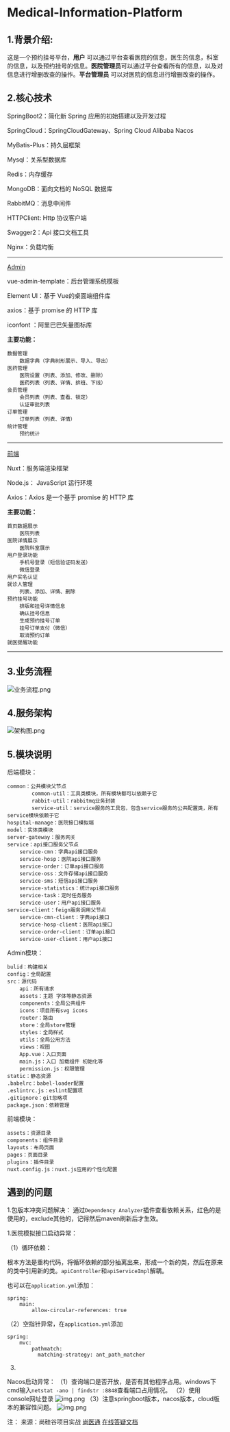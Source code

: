# Medical-Information-Platform


## 1.背景介绍:
这是一个预约挂号平台，**用户** 可以通过平台查看医院的信息，医生的信息，科室的信息，以及预约挂号的信息。**医院管理员**可以通过平台查看所有的信息，以及对信息进行增删改查的操作。**平台管理员** 可以对医院的信息进行增删改查的操作。

## 2.核心技术
SpringBoot2：简化新 Spring 应用的初始搭建以及开发过程

SpringCloud：SpringCloudGateway、Spring Cloud Alibaba Nacos

MyBatis-Plus：持久层框架

Mysql：关系型数据库

Redis：内存缓存

MongoDB：面向文档的 NoSQL 数据库

RabbitMQ：消息中间件

HTTPClient: Http 协议客户端

Swagger2：Api 接口文档工具

Nginx：负载均衡


---------------------------------------
[Admin](https://github.com/LuyuZhang00/MIP-Vue-Admin)

vue-admin-template：后台管理系统模板

Element UI：基于 Vue的桌面端组件库

axios：基于 promise 的 HTTP 库

iconfont ：阿里巴巴矢量图标库

**主要功能：**
```
数据管理
	数据字典（字典树形展示、导入、导出）
医药管理
	医院设置（列表、添加、修改、删除）
	医药列表（列表、详情、排班、下线）
会员管理
	会员列表（列表、查看、锁定）
	认证审批列表
订单管理
	订单列表（列表、详情）
统计管理
	预约统计
```
---------------------------------------
[前端](https://github.com/LuyuZhang00/MIP-Nuxt-FrontEnd)

Nuxt：服务端渲染框架

Node.js： JavaScript 运行环境

Axios：Axios 是一个基于 promise 的 HTTP 库

**主要功能：**
```
首页数据展示
	医院列表
医院详情展示
	医院科室展示
用户登录功能
	手机号登录（短信验证码发送）
	微信登录
用户实名认证
就诊人管理
	列表、添加、详情、删除	
预约挂号功能
	排版和挂号详情信息
	确认挂号信息
	生成预约挂号订单
	挂号订单支付（微信）
	取消预约订单
就医提醒功能
```

---------------------------------------



## 3.业务流程

![业务流程.png](imgs/业务流程.png)

## 4.服务架构
![架构图.png](imgs/架构图.png)

## 5.模块说明
后端模块：
```
common：公共模块父节点
		common-util：工具类模块，所有模块都可以依赖于它
		rabbit-util：rabbitmq业务封装
		service-util：service服务的工具包，包含service服务的公共配置类，所有service模块依赖于它
hospital-manage：医院接口模拟端
model：实体类模块
server-gateway：服务网关
service：api接口服务父节点
    service-cmn：字典api接口服务
    service-hosp：医院api接口服务
    service-order：订单api接口服务
    service-oss：文件存储api接口服务
    service-sms：短信api接口服务
    service-statistics：统计api接口服务
    service-task：定时任务服务
    service-user：用户api接口服务
service-client：feign服务调用父节点
    service-cmn-client：字典api接口
    service-hosp-client：医院api接口
    service-order-client：订单api接口
    service-user-client：用户api接口
```

Admin模块：
```
bulid：构建相关
config：全局配置
src：源代码
    api：所有请求
    assets：主题 字体等静态资源
    components：全局公共组件
    icons：项目所有svg icons
    router：路由
    store：全局store管理
    styles：全局样式
    utils：全局公用方法
    views：视图	
    App.vue：入口页面
    main.js：入口 加载组件 初始化等
    permission.js：权限管理
static：静态资源
.babelrc：babel-loader配置
.eslintrc.js：eslint配置项
.gitignore：git忽略项
package.json：依赖管理
```

前端模块：
```
assets：资源目录
components：组件目录
layouts：布局页面
pages：页面目录
plugins：插件目录
nuxt.config.js：nuxt.js应用的个性化配置
```

## 遇到的问题

1.包版本冲突问题解决： 通过```Dependency Analyzer```插件查看依赖关系，红色的是使用的，exclude其他的，记得然后maven刷新后才生效。

1.医院模拟接口启动异常：

（1）循环依赖：

根本方法是重构代码，将循环依赖的部分抽离出来，形成一个新的类，然后在原来的类中引用新的类。```apiController```和```apiServiceImpl```解耦。

也可以在```application.yml```添加：
```
spring:
    main:
        allow-circular-references: true
```

（2）空指针异常，在```application.yml```添加
```
spring:
    mvc:
        pathmatch:
          matching-strategy: ant_path_matcher
```

3.
Nacos启动异常：
（1）查询端口是否开放，是否有其他程序占用。windows下cmd输入```netstat -ano | findstr :8848```查看端口占用情况。
（2）使用  console网址登录 ![img.png](imgs/img.png)
（3）注意springboot版本，nacos版本，cloud版本的兼容性问题。
![img.png](imgs/img——nacos.png)

注：
来源：尚硅谷项目实战 [尚医通](https://www.bilibili.com/video/BV1V5411K7rT)   [在线答疑文档](https://docs.qq.com/doc/DT2JPQUVvb015RHVB)


